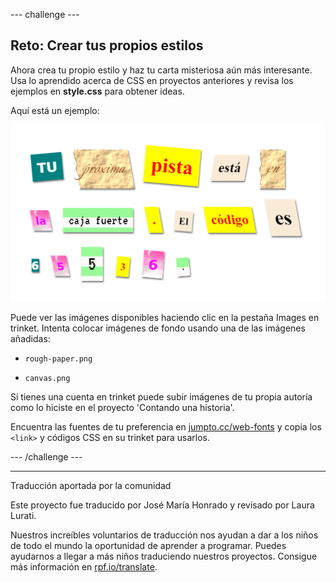 --- challenge ---

## Reto: Crear tus propios estilos

Ahora crea tu propio estilo y haz tu carta misteriosa aún más interesante. Usa lo aprendido acerca de CSS en proyectos anteriores y revisa los ejemplos en **style.css** para obtener ideas.

Aquí está un ejemplo:

![captura de pantalla](images/letter-fonts-challenge3.png)

Puede ver las imágenes disponibles haciendo clic en la pestaña Images en trinket. Intenta colocar imágenes de fondo usando una de las imágenes añadidas:

+ `rough-paper.png`

+ `canvas.png`

Si tienes una cuenta en trinket puede subir imágenes de tu propia autoría como lo hiciste en el proyecto 'Contando una historia'.

Encuentra las fuentes de tu preferencia en <a href="http://jumpto.cc/web-fonts" target="_blank">jumpto.cc/web-fonts</a> y copia los `<link>` y códigos CSS en su trinket para usarlos.

--- /challenge ---


***
Traducción aportada por la comunidad

Este proyecto fue traducido por José María Honrado y revisado por Laura Lurati.

Nuestros increíbles voluntarios de traducción nos ayudan a dar a los niños de todo el mundo la oportunidad de aprender a programar. Puedes ayudarnos a llegar a más niños traduciendo nuestros proyectos. Consigue más información en [rpf.io/translate](https://rpf.io/translate).